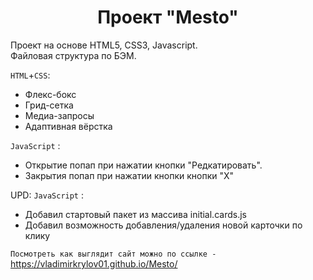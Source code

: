 <h1 align="center">Проект "Mesto"</h1>

Проект на основе HTML5, CSS3, Javascript.  
Файловая структура по БЭМ.

`HTML`+`CSS`:
* Флекс-бокс
* Грид-сетка
* Медиа-запросы
* Адаптивная вёрстка


`JavaScript` : 
* Открытие попап при нажатии кнопки "Редкатировать". 
* Закрытия попап при нажатии кнопки кнопки "X"

UPD: 
`JavaScript` : 
* Добавил стартовый пакет из массива initial.cards.js
* Добавил возможность добавления/удаления новой карточки по клику

`Посмотреть как выглядит сайт можно по ссылке -` https://vladimirkrylov01.github.io/Mesto/  

